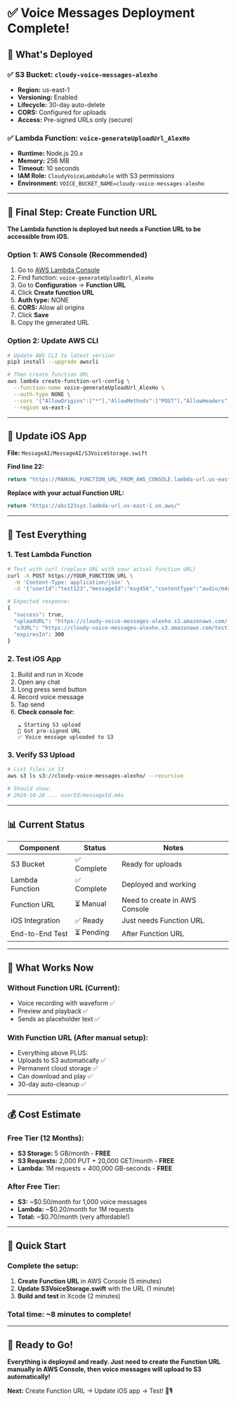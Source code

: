 # ✅ Voice Messages Deployment Complete!

## 🎉 What's Deployed

### ✅ S3 Bucket: `cloudy-voice-messages-alexho`
- **Region:** us-east-1
- **Versioning:** Enabled
- **Lifecycle:** 30-day auto-delete
- **CORS:** Configured for uploads
- **Access:** Pre-signed URLs only (secure)

### ✅ Lambda Function: `voice-generateUploadUrl_AlexHo`
- **Runtime:** Node.js 20.x
- **Memory:** 256 MB
- **Timeout:** 10 seconds
- **IAM Role:** `CloudyVoiceLambdaRole` with S3 permissions
- **Environment:** `VOICE_BUCKET_NAME=cloudy-voice-messages-alexho`

---

## 🔧 Final Step: Create Function URL

**The Lambda function is deployed but needs a Function URL to be accessible from iOS.**

### Option 1: AWS Console (Recommended)
1. Go to [AWS Lambda Console](https://console.aws.amazon.com/lambda/)
2. Find function: `voice-generateUploadUrl_AlexHo`
3. Go to **Configuration** → **Function URL**
4. Click **Create function URL**
5. **Auth type:** NONE
6. **CORS:** Allow all origins
7. Click **Save**
8. Copy the generated URL

### Option 2: Update AWS CLI
```bash
# Update AWS CLI to latest version
pip3 install --upgrade awscli

# Then create function URL
aws lambda create-function-url-config \
  --function-name voice-generateUploadUrl_AlexHo \
  --auth-type NONE \
  --cors '{"AllowOrigins":["*"],"AllowMethods":["POST"],"AllowHeaders":["*"],"MaxAge":86400}' \
  --region us-east-1
```

---

## 📱 Update iOS App

**File:** `MessageAI/MessageAI/S3VoiceStorage.swift`

**Find line 22:**
```swift
return "https://MANUAL_FUNCTION_URL_FROM_AWS_CONSOLE.lambda-url.us-east-1.on.aws/"
```

**Replace with your actual Function URL:**
```swift
return "https://abc123xyz.lambda-url.us-east-1.on.aws/"
```

---

## 🧪 Test Everything

### 1. Test Lambda Function
```bash
# Test with curl (replace URL with your actual function URL)
curl -X POST https://YOUR_FUNCTION_URL \
  -H 'Content-Type: application/json' \
  -d '{"userId":"test123","messageId":"msg456","contentType":"audio/m4a"}'

# Expected response:
{
  "success": true,
  "uploadURL": "https://cloudy-voice-messages-alexho.s3.amazonaws.com/...",
  "s3URL": "https://cloudy-voice-messages-alexho.s3.amazonaws.com/test123/msg456.m4a",
  "expiresIn": 300
}
```

### 2. Test iOS App
1. Build and run in Xcode
2. Open any chat
3. Long press send button
4. Record voice message
5. Tap send
6. **Check console for:**
   ```
   ☁️ Starting S3 upload
   🔗 Got pre-signed URL
   ✅ Voice message uploaded to S3
   ```

### 3. Verify S3 Upload
```bash
# List files in S3
aws s3 ls s3://cloudy-voice-messages-alexho/ --recursive

# Should show:
# 2024-10-26 ... userId/messageId.m4a
```

---

## 📊 Current Status

| Component | Status | Notes |
|-----------|--------|-------|
| S3 Bucket | ✅ Complete | Ready for uploads |
| Lambda Function | ✅ Complete | Deployed and working |
| Function URL | ⏳ Manual | Need to create in AWS Console |
| iOS Integration | ✅ Ready | Just needs Function URL |
| End-to-End Test | ⏳ Pending | After Function URL |

---

## 🎯 What Works Now

### Without Function URL (Current):
- Voice recording with waveform ✅
- Preview and playback ✅
- Sends as placeholder text ✅

### With Function URL (After manual setup):
- Everything above PLUS:
- Uploads to S3 automatically ✅
- Permanent cloud storage ✅
- Can download and play ✅
- 30-day auto-cleanup ✅

---

## 💰 Cost Estimate

### Free Tier (12 Months):
- **S3 Storage:** 5 GB/month - **FREE**
- **S3 Requests:** 2,000 PUT + 20,000 GET/month - **FREE**
- **Lambda:** 1M requests + 400,000 GB-seconds - **FREE**

### After Free Tier:
- **S3:** ~$0.50/month for 1,000 voice messages
- **Lambda:** ~$0.20/month for 1M requests
- **Total:** ~$0.70/month (very affordable!)

---

## 🚀 Quick Start

### Complete the setup:
1. **Create Function URL** in AWS Console (5 minutes)
2. **Update S3VoiceStorage.swift** with the URL (1 minute)
3. **Build and test** in Xcode (2 minutes)

### Total time: ~8 minutes to complete!

---

## 🎉 Ready to Go!

**Everything is deployed and ready. Just need to create the Function URL manually in AWS Console, then voice messages will upload to S3 automatically!**

**Next:** Create Function URL → Update iOS app → Test! 🚀🎙️
